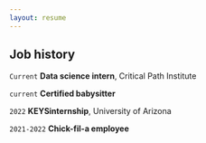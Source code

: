 ```yaml
---
layout: resume
---
```

## Job history
`Current`
__Data science intern__, Critical Path Institute

`current`
__Certified babysitter__

`2022`
 __KEYSinternship__, University of Arizona

`2021-2022`
 __Chick-fil-a employee__

